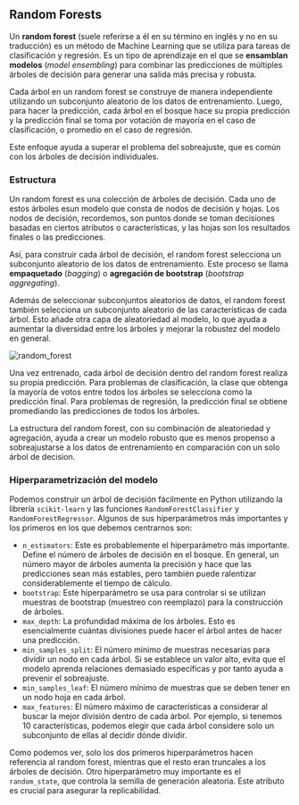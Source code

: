 ## Random Forests

Un **random forest** (suele referirse a él en su término en inglés y no en su traducción) es un método de Machine Learning que se utiliza para tareas de clasificación y regresión. Es un tipo de aprendizaje en el que se **ensamblan modelos** (*model ensembling*) para combinar las predicciones de múltiples árboles de decisión para generar una salida más precisa y robusta.

Cada árbol en un random forest se construye de manera independiente utilizando un subconjunto aleatorio de los datos de entrenamiento. Luego, para hacer la predicción, cada árbol en el bosque hace su propia predicción y la predicción final se toma por votación de mayoría en el caso de clasificación, o promedio en el caso de regresión.

Este enfoque ayuda a superar el problema del sobreajuste, que es común con los árboles de decisión individuales.

### Estructura

Un random forest es una colección de árboles de decisión. Cada uno de estos árboles esun modelo que consta de nodos de decisión y hojas. Los nodos de decisión, recordemos, son puntos donde se toman decisiones basadas en ciertos atributos o características, y las hojas son los resultados finales o las predicciones.

Así, para construir cada árbol de decisión, el random forest selecciona un subconjunto aleatorio de los datos de entrenamiento. Este proceso se llama **empaquetado** (*bagging*) o **agregación de bootstrap** (*bootstrap aggregating*).

Además de seleccionar subconjuntos aleatorios de datos, el random forest también selecciona un subconjunto aleatorio de las características de cada árbol. Esto añade otra capa de aleatoriedad al modelo, lo que ayuda a aumentar la diversidad entre los árboles y mejorar la robustez del modelo en general.

![random_forest](https://github.com/4GeeksAcademy/machine-learning-content/blob/master/assets/random_forest.PNG?raw=true)

Una vez entrenado, cada árbol de decisión dentro del random forest realiza su propia predicción. Para problemas de clasificación, la clase que obtenga la mayoría de votos entre todos los árboles se selecciona como la predicción final. Para problemas de regresión, la predicción final se obtiene promediando las predicciones de todos los árboles.

La estructura del random forest, con su combinación de aleatoriedad y agregación, ayuda a crear un modelo robusto que es menos propenso a sobreajustarse a los datos de entrenamiento en comparación con un solo árbol de decision.

### Hiperparametrización del modelo

Podemos construir un árbol de decisión fácilmente en Python utilizando la librería `scikit-learn` y las funciones `RandomForestClassifier` y `RandomForestRegressor`. Algunos de sus hiperparámetros más importantes y los primeros en los que debemos centrarnos son:

- `n_estimators`: Este es probablemente el hiperparámetro más importante. Define el número de árboles de decisión en el bosque. En general, un número mayor de árboles aumenta la precisión y hace que las predicciones sean más estables, pero también puede ralentizar considerablemente el tiempo de cálculo.
- `bootstrap`: Este hiperparámetro se usa para controlar si se utilizan muestras de bootstrap (muestreo con reemplazo) para la construcción de árboles.
- `max_depth`: La profundidad máxima de los árboles. Esto es esencialmente cuántas divisiones puede hacer el árbol antes de hacer una predicción.
- `min_samples_split`: El número mínimo de muestras necesarias para dividir un nodo en cada árbol. Si se establece un valor alto, evita que el modelo aprenda relaciones demasiado específicas y por tanto ayuda a prevenir el sobreajuste.
- `min_samples_leaf`: El número mínimo de muestras que se deben tener en un nodo hoja en cada árbol.
- `max_features`: El número máximo de características a considerar al buscar la mejor división dentro de cada árbol. Por ejemplo, si tenemos 10 características, podemos elegir que cada árbol considere solo un subconjunto de ellas al decidir dónde dividir.

Como podemos ver, solo los dos primeros hiperparámetros hacen referencia al random forest, mientras que el resto eran truncales a los árboles de decisión. Otro hiperparámetro muy importante es el `random_state`, que controla la semilla de generación aleatoria. Este atributo es crucial para asegurar la replicabilidad.